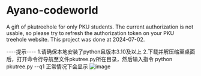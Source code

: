 # Ayano-codeworld
A gift of pkutreehole for only PKU students. The current authorization is not usable, so please try to refresh the authorization token on your PKU treehole website.
This project was done at 2024-07-02.

----提示----
1.请确保本地安装了python且版本3.10及以上
2.下载并解压缩至桌面后，打开命令行导航至文件pkutree.py所在目录，然后输入指令
python pkutree.py --q1
正常情况下会显示
![image](https://github.com/user-attachments/assets/ff576aa6-91ff-4256-97ee-d4d5af6e85ac)
